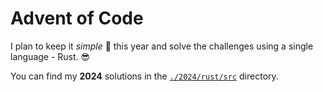 # Advent of Code

I plan to keep it _simple_ 🤞 this year and solve the challenges using a single language - Rust. 😎

You can find my **2024** solutions in the [`./2024/rust/src`](2024/rust/src) directory.
